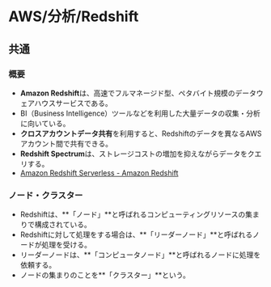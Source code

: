 # AWS/分析/Redshift

## 共通

### 概要

- **Amazon Redshift**は、高速でフルマネージド型、ペタバイト規模のデータウェアハウスサービスである。
- BI（Business Intelligence）ツールなどを利用した大量データの収集・分析に向いている。
- **クロスアカウントデータ共有**を利用すると、Redshiftのデータを異なるAWSアカウント間で共有できる。
- **Redshift Spectrum**は、ストレージコストの増加を抑えながらデータをクエリする。
- [Amazon Redshift Serverless - Amazon Redshift](https://docs.aws.amazon.com/ja_jp/redshift/latest/gsg/new-user-serverless.html)

### ノード・クラスター

- Redshiftは、**「ノード」**と呼ばれるコンピューティングリソースの集まりで構成されている。
- Redshiftに対して処理をする場合は、**「リーダーノード」**と呼ばれるノードが処理を受ける。
- リーダーノードは、**「コンピュータノード」**と呼ばれるノードに処理を依頼する。
- ノードの集まりのことを**「クラスター」**という。
